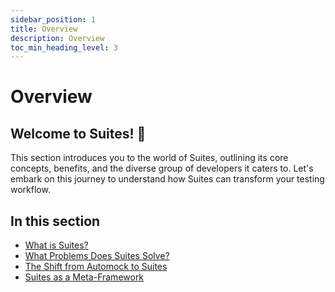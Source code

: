 ```yaml
---
sidebar_position: 1
title: Overview
description: Overview
toc_min_heading_level: 3
---
```


# Overview

## Welcome to Suites! :wave:

This section introduces you to the world of Suites, outlining its core concepts, benefits, and the diverse group of
developers it caters to. Let's embark on this journey to understand how Suites can transform your testing workflow.

## In this section
 - [What is Suites?](/docs/overview/what-is-suites)
 - [What Problems Does Suites Solve?](/docs/overview/problems-solved)
 - [The Shift from Automock to Suites](/docs/overview/the-shift-from-automock)
 - [Suites as a Meta-Framework](/docs/overview/meta-framework)
